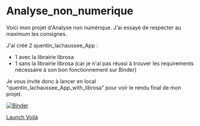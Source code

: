 # Analyse_non_numerique

Voici mon projet d'Analyse non numérique.
J'ai essayé de respecter au maximum les consignes.

J'ai créé 2 quentin_lachaussee_App :
- 1 avec la librairie librosa
- 1 sans la librairie librosa (car je n'ai pas réussi à trouver les requirements nécessaire à son bon fonctionnement sur Binder)

Je vous invite donc à lancer en local "quentin_lachaussee_App_with_librosa" pour voir le rendu final de mon projet.

[![Binder](https://mybinder.org/badge_logo.svg)](https://mybinder.org/v2/gh/qLachaussee/Analyse_non_numerique/HEAD)

[Launch Voilà](https://mybinder.org/v2/gh/qLachaussee/Analyse_non_numerique/HEAD?urlpath=voila%2Frender%2Fnotebook%2Fquentin_lachaussee_App.ipynb)
